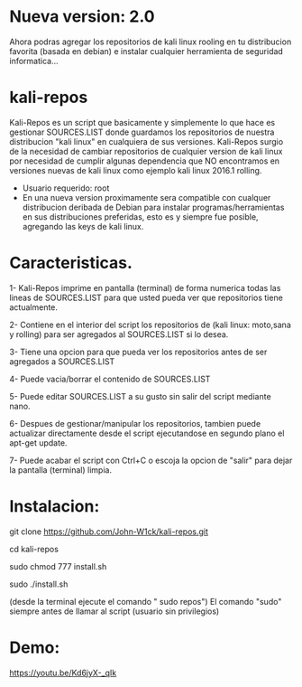 # Nueva version: 2.0 
Ahora podras agregar los repositorios de kali linux rooling en tu distribucion favorita (basada en debian) e instalar cualquier herramienta de seguridad informatica...

# kali-repos
Kali-Repos es un script que basicamente y simplemente lo que hace es gestionar SOURCES.LIST donde guardamos los repositorios de nuestra distribucion "kali linux" en cualquiera de sus versiones.
Kali-Repos surgio de la necesidad de cambiar repositorios de cualquier version de kali linux por necesidad de cumplir algunas dependencia que NO encontramos en versiones nuevas de kali linux como ejemplo kali linux 2016.1 rolling.

- Usuario requerido: root
- En una nueva version proximamente sera compatible con cualquer distribucion deribada de Debian para instalar programas/herramientas en sus distribuciones preferidas, esto es y siempre fue posible, agregando las keys de kali linux.

# Caracteristicas.

1- Kali-Repos imprime en pantalla (terminal) de forma numerica todas las lineas de SOURCES.LIST para que usted pueda ver que repositorios tiene actualmente.

2- Contiene en el interior del script los repositorios de (kali linux: moto,sana y rolling) para ser agregados al SOURCES.LIST si lo desea.

3- Tiene una opcion para que pueda ver los repositorios antes de ser agregados a SOURCES.LIST

4- Puede vacia/borrar el contenido de SOURCES.LIST

5- Puede editar SOURCES.LIST a su gusto sin salir del script mediante nano.

6- Despues de gestionar/manipular los repositorios, tambien puede actualizar directamente desde el script ejecutandose en segundo plano el apt-get update.

7- Puede acabar el script con Ctrl+C o escoja la opcion de "salir" para dejar la pantalla (terminal) limpia.

# Instalacion:

git clone https://github.com/John-W1ck/kali-repos.git

cd  kali-repos

sudo chmod 777 install.sh

sudo ./install.sh

(desde la terminal ejecute el comando " sudo repos")
El comando "sudo" siempre antes de llamar al script (usuario sin privilegios)
 # Demo:
https://youtu.be/Kd6jyX-_qIk
